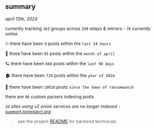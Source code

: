 
## summary
_april 13th, 2024_

currently tracking `163` groups across `299` relays & mirrors - _`76` currently online_

⏲ there have been `9` posts within the `last 24 hours`

🦈 there have been `95` posts within the `month of april`

🪐 there have been `668` posts within the `last 90 days`

🏚 there have been `728` posts within the `year of 2024`

🦕 there have been `10010` posts `since the dawn of ransomwatch`

there are `96` custom parsers indexing posts

_`20` sites using v2 onion services are no longer indexed - [support.torproject.org](https://support.torproject.org/onionservices/v2-deprecation/)_

> see the project [README](https://github.com/joshhighet/ransomwatch#ransomwatch--) for backend technicals
